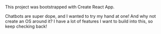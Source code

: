 This project was bootstrapped with Create React App.

Chatbots are super dope, and I wanted to try my hand at one! And why not create an OS around it? I have a lot of features I want to build into this, so keep checking back!
